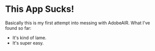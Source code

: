 # This App Sucks!

Basically this is my first attempt into messing with AdobeAIR. What I've found so far:

* It's kind of lame.
* It's super easy.
